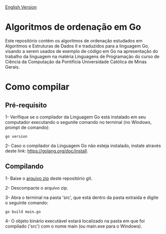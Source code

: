 [English Version](README.EN.md)

# Algoritmos de ordenação em Go

Este repositório contém os algoritmos de ordenação estudados em Algoritmos e Estruturas de Dados II e traduzidos para a linguagem Go, visando a serem usados de exemplo de código em Go na apresentação do trabalho da linguagem na matéria Linguagens de Programação do curso de Ciência da Computação da Pontifícia Universidade Católica de Minas Gerais.

# Como compilar

## Pré-requisito

1- Verifique se o compilador da Linguagem Go está instalado em seu computador executando o segunite comando no terminal (no Windows, prompt de comando):

```
go version
```

2- Caso o compilador da Linguagem Go não esteja instalado, instale através deste link: https://golang.org/doc/install.

## Compilando

1- Baixe o [arquivo zip](https://github.com/Henriquemcc/Algoritmos_de_ordenacao_em_Go/archive/main.zip) deste repositório git.

2- Descompacte o arquivo zip.

3- Abra o terminal na pasta 'src', que está dentro da pasta extraida e digite o seguinte comando:

```
go build main.go
```

4- O objeto binário executável estará localizado na pasta em que foi compilado ('src') com o nome main (ou main.exe para o Windows).
